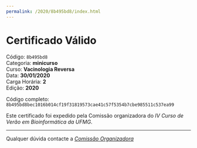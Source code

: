 ```yaml
---
permalink: /2020/8b495bd8/index.html
---
```


# Certificado Válido

Código: `8b495bd8`<br>
Categoria: **minicurso**<br>
Curso: **Vacinologia Reversa**<br>
Data: **30/01/2020**<br>
Carga Horária: **2**<br>
Edição: **2020**<br>


Código completo: `8b495bd8bec1016b014cf19f31819573cae41c57f5354b7cbe985511c537ea99`


Este certificado foi expedido pela Comissão organizadora do *IV Curso de Verão em Bioinformática da UFMG*.

----

Qualquer dúvida contacte a [_Comissão Organizadora_](<mailto:cursobioinfoufmg@gmail.com$subject=[Certificados]>)


